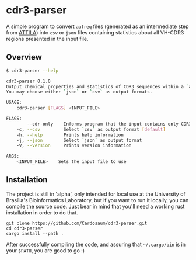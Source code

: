 # cdr3-parser

A simple program to convert `aafreq` files (generated as an intermediate step
from [ATTILA](https://github.com/Cardosaum/attila)) into `csv` or `json` files
containing statistics about all VH-CDR3 regions presented in the input file.

## Overview

```bash
$ cdr3-parser --help

cdr3-parser 0.1.0
Output chemical properties and statistics of CDR3 sequences within a `aafreq` file.
You may choose either `json` or `csv` as output formats.

USAGE:
    cdr3-parser [FLAGS] <INPUT_FILE>

FLAGS:
        --cdr-only    Informs program that the input contains only CDR3VH sequences, separated by a new line
    -c, --csv         Select `csv` as output format [default]
    -h, --help        Prints help information
    -j, --json        Select `json` as output format
    -V, --version     Prints version information

ARGS:
    <INPUT_FILE>    Sets the input file to use
```

## Installation

The project is still in 'alpha', only intended for local use at the University
of Brasília's Bioinformatics Laboratory, but if you want to run it locally, you
can compile the source code. Just bear in mind that you'll need a working rust
installation in order to do that.

    git clone https://github.com/Cardosaum/cdr3-parser.git
    cd cdr3-parser
    cargo install --path .

After successfully compiling the code, and assuring that `~/.cargo/bin` is in
your `$PATH`, you are good to go :)
    
